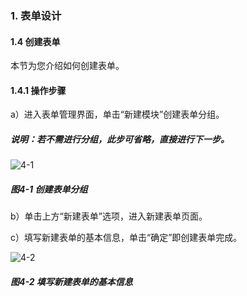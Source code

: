 ### 1. 表单设计

#### 1.4 创建表单

本节为您介绍如何创建表单。

#### 1.4.1 操作步骤

a）进入表单管理界面，单击“新建模块”创建表单分组。

##### 说明：若不需进行分组，此步可省略，直接进行下一步。

![4-1](https://www.feisuanyz.com/fspage/czzn/tablesj/tablesj_3_1.png)

##### 图4-1 创建表单分组

b）单击上方“新建表单”选项，进入新建表单页面。

c）填写新建表单的基本信息，单击“确定”即创建表单完成。

![4-2](https://www.feisuanyz.com/fspage/czzn/tablesj/tablesj_3_2.png)

##### 图4-2 填写新建表单的基本信息
